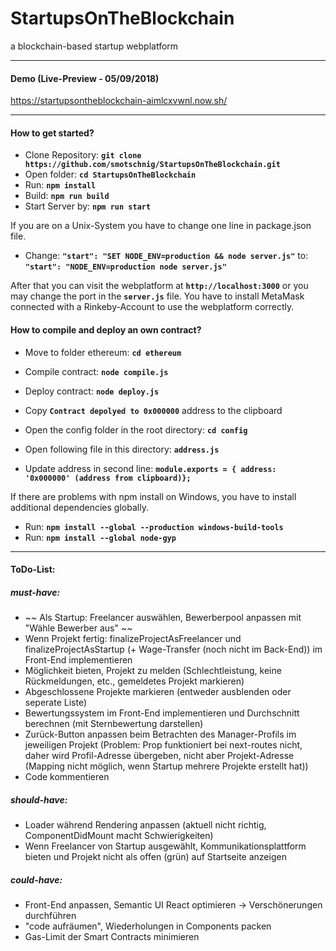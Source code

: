 # StartupsOnTheBlockchain
a blockchain-based startup webplatform

---

#### Demo (Live-Preview - 05/09/2018)
<https://startupsontheblockchain-aimlcxvwnl.now.sh/>

---

#### How to get started?

* Clone Repository: __`git clone https://github.com/smotschnig/StartupsOnTheBlockchain.git`__
* Open folder: __`cd StartupsOnTheBlockchain`__
* Run: __`npm install`__
* Build: __`npm run build`__
* Start Server by: __`npm run start`__

If you are on a Unix-System you have to change one line in package.json file.
* Change: __`"start": "SET NODE_ENV=production && node server.js"`__ to: __`"start": "NODE_ENV=production node server.js"`__

After that you can visit the webplatform at __`http://localhost:3000`__ or you may change the port in the __`server.js`__ file.
You have to install MetaMask connected with a Rinkeby-Account to use the webplatform correctly. 

#### How to compile and deploy an own contract?

* Move to folder ethereum: __`cd ethereum`__
* Compile contract: __`node compile.js`__
* Deploy contract: __`node deploy.js`__
* Copy __`Contract depolyed to 0x000000`__ address to the clipboard

* Open the config folder in the root directory: __`cd config`__
* Open following file in this directory: __`address.js`__
* Update address in second line: __`module.exports = { address: '0x000000' (address from clipboard)};`__
  
If there are problems with npm install on Windows, you have to install additional dependencies globally.
* Run: __`npm install --global --production windows-build-tools`__
* Run: __`npm install --global node-gyp`__

---

#### ToDo-List:

##### *must-have*:
*  ~~ Als Startup: Freelancer auswählen, Bewerberpool anpassen mit "Wähle Bewerber aus" ~~
* Wenn Projekt fertig: finalizeProjectAsFreelancer und finalizeProjectAsStartup (+ Wage-Transfer (noch nicht im Back-End)) im Front-End implementieren
* Möglichkeit bieten, Projekt zu melden (Schlechtleistung, keine Rückmeldungen, etc., gemeldetes Projekt markieren)
* Abgeschlossene Projekte markieren (entweder ausblenden oder seperate Liste)
* Bewertungssystem im Front-End implementieren und Durchschnitt berechnen (mit Sternbewertung darstellen)
* Zurück-Button anpassen beim Betrachten des Manager-Profils im jeweiligen Projekt (Problem: Prop funktioniert bei next-routes nicht, daher wird Profil-Adresse übergeben, nicht aber Projekt-Adresse (Mapping nicht möglich, wenn Startup mehrere Projekte erstellt hat))
* Code kommentieren

##### *should-have*:
* Loader während Rendering anpassen (aktuell nicht richtig, ComponentDidMount macht Schwierigkeiten)
* Wenn Freelancer von Startup ausgewählt, Kommunikationsplattform bieten und Projekt nicht als offen (grün) auf Startseite anzeigen

##### *could-have*:
* Front-End anpassen, Semantic UI React optimieren -> Verschönerungen durchführen
* "code aufräumen", Wiederholungen in Components packen
* Gas-Limit der Smart Contracts minimieren
